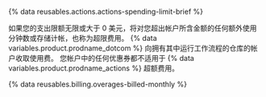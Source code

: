 {% data reusables.actions.actions-spending-limit-brief %}

如果您的支出限额无限或大于 0 美元，将对您超出帐户所含金额的任何额外使用分钟数或存储计帐，也称为超限费用。 {% data variables.product.prodname_dotcom %} 向拥有其中运行工作流程的仓库的帐户收取使用费。 您帐户中的任何优惠券都不适用于 {% data variables.product.prodname_actions %} 超额费用。

{% data reusables.billing.overages-billed-monthly %}
